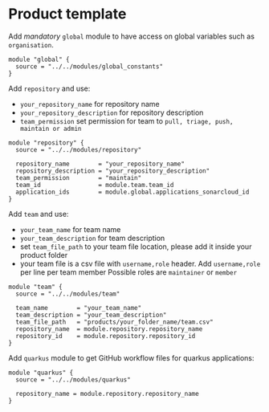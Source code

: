 # Product template

Add *mandatory* `global` module to have access on global variables such as `organisation`. 
```
module "global" {
  source = "../../modules/global_constants"
}
```

Add `repository` and use:
- `your_repository_name` for repository name
- `your_repository_description` for repository description
- `team_permission` set permission for team to `pull, triage, push, maintain or admin`

```
module "repository" {
  source = "../../modules/repository"

  repository_name        = "your_repository_name"
  repository_description = "your_repository_description"
  team_permission        = "maintain"
  team_id                = module.team.team_id
  application_ids        = module.global.applications_sonarcloud_id
}
```

Add `team` and use:
- `your_team_name` for team name
- `your_team_description` for team description
- set `team_file_path` to your team file location, please add it inside your product folder
- your team file is a csv file with `username,role` header. Add `username,role` per line per team member 
Possible roles are `maintainer` or `member` 
```
module "team" {
  source = "../../modules/team"

  team_name        = "your_team_name"
  team_description = "your_team_description"
  team_file_path   = "products/your_folder_name/team.csv"
  repository_name  = module.repository.repository_name
  repository_id    = module.repository.repository_id
}
```

Add `quarkus` module to get GitHub workflow files for quarkus applications:
```
module "quarkus" {
  source = "../../modules/quarkus"

  repository_name = module.repository.repository_name
}
```